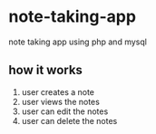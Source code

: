 # note-taking-app
note taking app using php and mysql

## how it works
1. user creates a note
2. user views the notes
3. user can edit the notes
4. user can delete the notes
